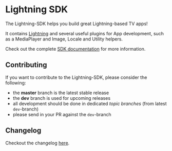 # Lightning SDK

The Lightning-SDK helps you build great Lightning-based TV apps!

It contains [Lightning](https://github.com/rdkcentral/Lightning) and several useful plugins for App development, such as a MediaPlayer and Image, Locale and Utility helpers.

Check out the complete [SDK documentation](https://rdkcentral.github.io/Lightning-SDK/) for more information.

## Contributing

If you want to contribute to the Lightning-SDK, please consider the following:

- the **master** branch is the latest stable release
- the **dev** branch is used for upcoming releases
- all development should be done in dedicated *topic branches* (from latest `dev`-branch)
- please send in your PR against the `dev`-branch

## Changelog

Checkout the changelog [here](./CHANGELOG.md).
